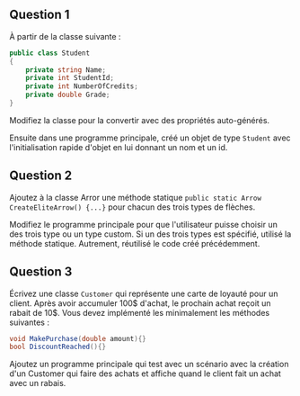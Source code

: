 ## Question 1

À partir de la classe suivante :

```c#
public class Student
{
    private string Name;
    private int StudentId;
    private int NumberOfCredits;
    private double Grade;
}
```

Modifiez la classe pour la convertir avec des propriétés auto-générés.

Ensuite dans une programme principale, créé un objet de type `Student` avec l'initialisation rapide d'objet en lui donnant un nom et un id.

## Question 2

Ajoutez à la classe Arror une méthode statique `public static Arrow CreateEliteArrow() {...}` pour chacun des trois types de flèches.

Modifiez le programme principale pour que l'utilisateur puisse choisir un des trois type ou un type custom. Si un des trois types est spécifié, utilisé la méthode statique. Autrement, réutilisé le code créé précédemment.

## Question 3

Écrivez une classe `Customer` qui représente une carte de loyauté pour un client. Après avoir accumuler 100$ d'achat, le prochain achat reçoit un rabait de 10$. Vous devez implémenté les minimalement les méthodes suivantes :

```c#
void MakePurchase(double amount){}
bool DiscountReached(){}
```

Ajoutez un programme principale qui test avec un scénario avec la création d'un Customer qui faire des achats et affiche quand le client fait un achat avec un rabais.
